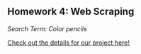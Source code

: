 ## Homework 4: Web Scraping

*Search Term: Color pencils*

[Check out the details for our project here!](https://github.com/mikeizbicki/cmc-csci040/tree/2020fall/hw_04)
